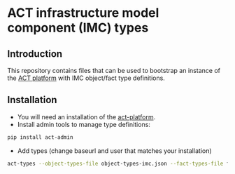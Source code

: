# ACT infrastructure model component (IMC) types

## Introduction

This repository contains files that can be used to bootstrap an instance of the [ACT platform](https://github.com/mnemonic-no/act-platform) with IMC object/fact type definitions.

## Installation
- You will need an installation of the [act-platform](https://github.com/mnemonic-no/act-platform).
- Install admin tools to manage type definitions:
```bash
pip install act-admin
```
- Add types (change baseurl and user that matches your installation)
```bash
act-types --object-types-file object-types-imc.json --fact-types-file fact-types-imc.json --meta-fact-types-file meta-fact-types-imc.json --act-baseurl http://localhost:8888 --user-id 1 --add
```
